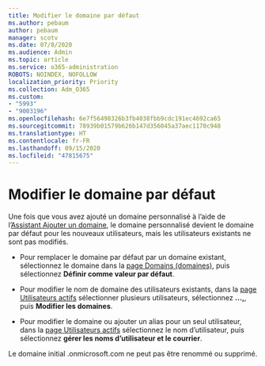 ```yaml
---
title: Modifier le domaine par défaut
ms.author: pebaum
author: pebaum
manager: scotv
ms.date: 07/8/2020
ms.audience: Admin
ms.topic: article
ms.service: o365-administration
ROBOTS: NOINDEX, NOFOLLOW
localization_priority: Priority
ms.collection: Adm_O365
ms.custom:
- "5993"
- "9003196"
ms.openlocfilehash: 6e7f56498326b3fb4038fbb9cdc191ec4692ca65
ms.sourcegitcommit: 78939b01579b626b147d356045a37aec1170c948
ms.translationtype: HT
ms.contentlocale: fr-FR
ms.lasthandoff: 09/15/2020
ms.locfileid: "47815675"
---
```

# <a name="change-default-domain"></a>Modifier le domaine par défaut

Une fois que vous avez ajouté un domaine personnalisé à l’aide de l’[Assistant Ajouter un domaine](https://admin.microsoft.com/Adminportal#/Domains/Wizard), le domaine personnalisé devient le domaine par défaut pour les nouveaux utilisateurs, mais les utilisateurs existants ne sont pas modifiés.

- Pour remplacer le domaine par défaut par un domaine existant, sélectionnez le domaine dans la [page Domains (domaines)](https://admin.microsoft.com/Adminportal/Home#/Domains), puis sélectionnez **Définir comme valeur par défaut**.

- Pour modifier le nom de domaine des utilisateurs existants, dans la [page Utilisateurs actifs](https://admin.microsoft.com/Adminportal/Home#/users) sélectionner plusieurs utilisateurs, sélectionnez **...,**, puis **Modifier les domaines**.

- Pour modifier le domaine ou ajouter un alias pour un seul utilisateur, dans la [page Utilisateurs actifs](https://admin.microsoft.com/Adminportal/Home#/users) sélectionnez le nom d’utilisateur, puis sélectionnez **gérer les noms d’utilisateur et le courrier**.

Le domaine initial .onmicrosoft.com ne peut pas être renommé ou supprimé.